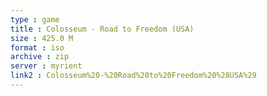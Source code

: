 ```yaml
---
type : game
title : Colosseum - Road to Freedom (USA)
size : 425.0 M
format : iso
archive : zip
server : myrient
link2 : Colosseum%20-%20Road%20to%20Freedom%20%28USA%29
---
```

